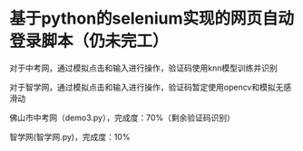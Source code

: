 # 基于python的selenium实现的网页自动登录脚本（仍未完工）

对于中考网，通过模拟点击和输入进行操作，验证码使用knn模型训练并识别

对于智学网，通过模拟点击和输入进行操作，验证码暂定使用opencv和模拟无感滑动

佛山市中考网（demo3.py），完成度：70%（剩余验证码识别）

智学网(智学网.py)，完成度：10%
